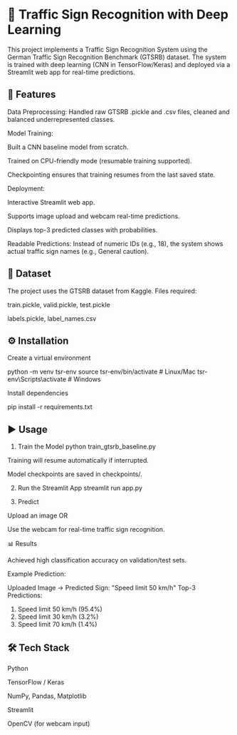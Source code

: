 # 🚦 Traffic Sign Recognition with Deep Learning

This project implements a Traffic Sign Recognition System using the German Traffic Sign Recognition Benchmark (GTSRB) dataset. The system is trained with deep learning (CNN in TensorFlow/Keras) and deployed via a Streamlit web app for real-time predictions.

## 📌 Features

Data Preprocessing: Handled raw GTSRB .pickle and .csv files, cleaned and balanced underrepresented classes.

Model Training:

Built a CNN baseline model from scratch.

Trained on CPU-friendly mode (resumable training supported).

Checkpointing ensures that training resumes from the last saved state.

Deployment:

Interactive Streamlit web app.

Supports image upload and webcam real-time predictions.

Displays top-3 predicted classes with probabilities.

Readable Predictions: Instead of numeric IDs (e.g., 18), the system shows actual traffic sign names (e.g., General caution).

## 📂 Dataset

The project uses the GTSRB dataset from Kaggle.
Files required:

train.pickle, valid.pickle, test.pickle

labels.pickle, label_names.csv

## ⚙️ Installation

Create a virtual environment

python -m venv tsr-env
source tsr-env/bin/activate   # Linux/Mac
tsr-env\Scripts\activate     # Windows


Install dependencies

pip install -r requirements.txt

## ▶️ Usage
1. Train the Model
python train_gtsrb_baseline.py


Training will resume automatically if interrupted.

Model checkpoints are saved in checkpoints/.

2. Run the Streamlit App
streamlit run app.py

3. Predict

Upload an image OR

Use the webcam for real-time traffic sign recognition.

📊 Results

Achieved high classification accuracy on validation/test sets.

Example Prediction:

Uploaded Image → Predicted Sign: "Speed limit 50 km/h"
Top-3 Predictions:
1. Speed limit 50 km/h (95.4%)
2. Speed limit 30 km/h (3.2%)
3. Speed limit 70 km/h (1.4%)

## 🛠️ Tech Stack

Python

TensorFlow / Keras

NumPy, Pandas, Matplotlib

Streamlit

OpenCV (for webcam input)
